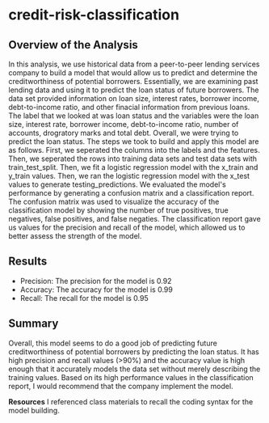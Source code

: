 # credit-risk-classification

## Overview of the Analysis

  In this analysis, we use historical data from a peer-to-peer lending services company to build a model that would allow us to predict and determine the creditworthiness of potential borrowers. Essentially, we are examining past lending data and using it to predict the loan status of future borrowers. The data set provided information on loan size, interest rates, borrower income, debt-to-income ratio, and other finacial information from previous loans. The label that we looked at was loan status and the variables were the loan size, interest rate, borrower income, debt-to-income ratio, number of accounts, drogratory marks and total debt. Overall, we were trying to predict the loan status. 
  The steps we took to build and apply this model are as follows. First, we seperated the columns into the labels and the features. Then, we seperated the rows into training data sets and test data sets with train_test_split. Then, we fit a logistic regression model with the x_train and y_train values. Then, we ran the logistic regression model with the x_test values to generate testing_predictions. We evaluated the model's performance by generating a confusion matrix and a classification report. The confusion matrix was used to visualize the accuracy of the classification model by showing the number of true positives, true negatives, false positives, and false negaties. The classification report gave us values for the precision and recall of the model, which allowed us to better assess the strength of the model. 

## Results
- Precision: The precision for the model is 0.92
- Accuracy: The accuracy for the model is 0.99
- Recall: The recall for the model is 0.95

## Summary

Overall, this model seems to do a good job of predicting future creditworthiness of potential borrowers by predicting the loan status. It has high precision and recall values (>90%) and the accuracy value is high enough that it accurately models the data set without merely describing the training values. Based on its high performance values in the classification report, I would recommend that the company implement the model. 

**Resources**
I referenced class materials to recall the coding syntax for the model building.
